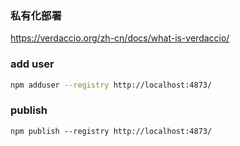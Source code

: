 ### 私有化部署

https://verdaccio.org/zh-cn/docs/what-is-verdaccio/

### add user

```bash
npm adduser --registry http://localhost:4873/
```

### publish

```
npm publish --registry http://localhost:4873/
```
